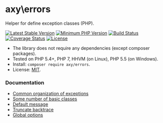 # axy\errors

Helper for define exception classes (PHP).

[![Latest Stable Version](https://img.shields.io/packagist/v/axy/errors.svg?style=flat-square)](https://packagist.org/packages/axy/errors)
[![Minimum PHP Version](https://img.shields.io/badge/php-%3E%3D%205.4-8892BF.svg?style=flat-square)](https://php.net/)
[![Build Status](https://img.shields.io/travis/axypro/errors/master.svg?style=flat-square)](https://travis-ci.org/axypro/errors)
[![Coverage Status](https://coveralls.io/repos/axypro/errors/badge.svg?branch=master&service=github)](https://coveralls.io/github/axypro/errors?branch=master)
[![License](https://poser.pugx.org/axy/errors/license)](LICENSE)

* The library does not require any dependencies (except composer packages).
* Tested on PHP 5.4+, PHP 7, HHVM (on Linux), PHP 5.5 (on Windows).
* Install: `composer require axy/errors`.
* License: [MIT](LICENSE).

### Documentation

* [Common organization of exceptions](doc/org.md)
* [Some number of basic classes](doc/errors.md)
* [Default message](doc/message.md)
* [Truncate backtrace](doc/backtrace.md)
* [Global options](doc/Opts.md)
